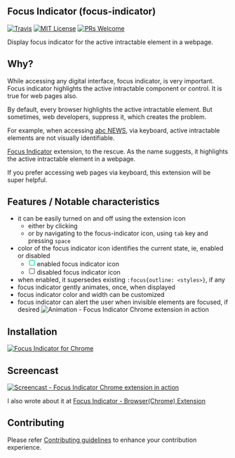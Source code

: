 Focus Indicator (focus-indicator)
---

[![Travis](https://img.shields.io/travis/sarbbottam/focus-indicator.svg?maxAge=2592000&style=flat-square)](https://travis-ci.org/sarbbottam/focus-indicator)
[![MIT License](https://img.shields.io/npm/l/watch-and-rsync.svg?maxAge=2592000&style=flat-square)](http://opensource.org/licenses/MIT)
[![PRs Welcome](https://img.shields.io/badge/PRs-welcome-brightgreen.svg?maxAge=2592000&style=flat-square)](http://makeapullrequest.com)

Display focus indicator for the active intractable element in a webpage.

## Why?

While accessing any digital interface, focus indicator, is very important.
Focus indicator highlights the active intractable component or control.
It is true for web pages also.

By default, every browser highlights the active intractable element.
But sometimes, web developers, suppress it, which creates the problem.

For example, when accessing [abc NEWS](http://abcnews.go.com/), via keyboard, active intractable elements are not visually identifiable.

[Focus Indicator](https://sarbbottam.github.io/accessibility,/javascript,/browser/extension/2016/06/17/focus-indicator-browser-extension/) extension, to the rescue.
As the name suggests, it highlights the active intractable element in a webpage.

If you prefer accessing web pages via keyboard, this extension will be super helpful.

## Features / Notable characteristics

- it can be easily turned on and off using the extension icon
  - either by clicking
  - or by navigating to the focus-indicator icon, using `tab` key and pressing `space`
- color of the focus indicator icon identifies the current state, ie, enabled or disabled
  - ![enabled focus indicator icon](src/icons/enabled/16.png) enabled focus indicator icon
  - ![disabled focus indicator icon](src/icons/disabled/16.png) disabled focus indicator icon
- when enabled, it supersedes existing `:focus{outline: <styles>}`, if any
- focus indicator gently animates, once, when displayed
- focus indicator color and width can be customized
- focus indicator can alert the user when invisible elements are focused, if desired
![Animation - Focus Indicator Chrome extension in action](http://i.imgur.com/cVp2hlL.gif)

## Installation

[![Focus Indicator for Chrome](http://i.imgur.com/m6gHC4g.png)](https://chrome.google.com/webstore/detail/focus-indicator/heeoeadndnhebmfebjccbhmccmaoedlf?hl=en-US)

## Screencast

<a href="https://www.youtube.com/watch?v=r-AYcPC-Dsg" title="Screencast - Focus Indicator Chrome extension in action">
  <img src="http://i.imgur.com/qqEXCal.png" alt="Screencast - Focus Indicator Chrome extension in action" style="display: block; max-width:100%; margin: auto"/>
</a>

I also wrote about it at [Focus Indicator - Browser(Chrome) Extension](https://sarbbottam.github.io/accessibility,/javascript,/browser/extension/2016/06/17/focus-indicator-browser-extension/)

## Contributing

Please refer [Contributing guidelines](contributing.md) to enhance your contribution experience.
